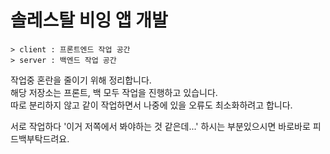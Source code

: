

# 솔레스탈 비잉 앱 개발
    > client : 프론트엔드 작업 공간
    > server : 백엔드 작업 공간
작업중 혼란을 줄이기 위해 정리합니다.  
해당 저장소는 프론트, 백 모두 작업을 진행하고 있습니다.  
따로 분리하지 않고 같이 작업하면서 나중에 있을 오류도 최소화하려고 합니다.  

  
서로 작업하다 '이거 저쪽에서 봐야하는 것 같은데...'
하시는 부분있으시면 바로바로 피드백부탁드려요.
